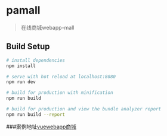 # pamall

> 在线商城webapp-mall

## Build Setup

``` bash
# install dependencies
npm install

# serve with hot reload at localhost:8080
npm run dev

# build for production with minification
npm run build

# build for production and view the bundle analyzer report
npm run build --report
```

###案例地址[vuewebapp商城](m.azoth.club)
